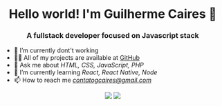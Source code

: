 <h1 align="center">Hello world! I'm Guilherme Caires 👋</h1>
<h3 align="center">A fullstack developer focused on Javascript stack</h3>

- 🔭 I’m currently dont't working
- 👨‍💻 All of my projects are available at [GitHub](https://github.com/gcairesdev)
- 💬 Ask me about *HTML, CSS, JavaScript, PHP*
- 🌱 I’m currently learning *React, React Native, Node*
- 📫 How to reach me *contatogcaires@gmail.com*

<p align="center">
  <img src="https://github-readme-stats.vercel.app/api?username=gcairesdev&show_icons=true&count_private=true" /> 

  <img src="https://github-readme-stats.vercel.app/api/top-langs/?username=gcairesdev&layout=compact" /> 
</p>
